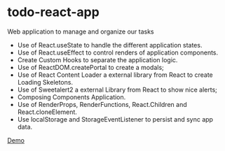 # todo-react-app
Web application to manage and organize our tasks

- Use of React.useState to handle the different application states.
- Use of React.useEffect to control renders of application components.
- Create Custom Hooks to separate the application logic.
- Use of ReactDOM.createPortal to create a modals;
- Use of React Content Loader a external library from React to create Loading Skeletons.
- Use of Sweetalert2 a external Library from React to show nice alerts;
- Composing Components Application.
- Use of RenderProps, RenderFunctions, React.Children and React.cloneElement.
- Use localStorage and StorageEventListener to persist and sync app data.

[Demo](https://christopherdavideh.github.io/todo-react-app/)
